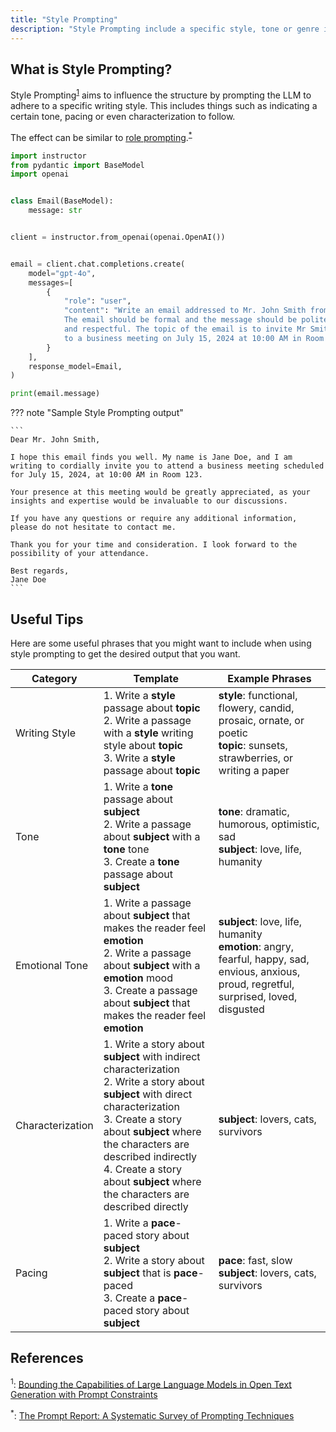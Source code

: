 ```yaml
---
title: "Style Prompting"
description: "Style Prompting include a specific style, tone or genre in the prompt"
---
```


## What is Style Prompting?

Style Prompting<sup><a href="https://arxiv.org/abs/2302.09185">1</a></sup> aims to influence the structure by prompting the LLM to adhere to a specific writing style. This includes things such as indicating a certain tone, pacing or even characterization to follow.

The effect can be similar to [role prompting](https://python.useinstructor.com/prompting/zero_shot/role_prompting/).<sup><a href="https://arxiv.org/abs/2406.06608">\*</a></sup>

```python
import instructor
from pydantic import BaseModel
import openai


class Email(BaseModel):
    message: str


client = instructor.from_openai(openai.OpenAI())


email = client.chat.completions.create(
    model="gpt-4o",
    messages=[
        {
            "role": "user",
            "content": "Write an email addressed to Mr. John Smith from Jane Doe. \
            The email should be formal and the message should be polite\
            and respectful. The topic of the email is to invite Mr Smith\
            to a business meeting on July 15, 2024 at 10:00 AM in Room 123.",  # (!) !
        }
    ],
    response_model=Email,
)

print(email.message)
```

??? note "Sample Style Prompting output"

    ```
    Dear Mr. John Smith,

    I hope this email finds you well. My name is Jane Doe, and I am writing to cordially invite you to attend a business meeting scheduled for July 15, 2024, at 10:00 AM in Room 123.

    Your presence at this meeting would be greatly appreciated, as your insights and expertise would be invaluable to our discussions.

    If you have any questions or require any additional information, please do not hesitate to contact me.

    Thank you for your time and consideration. I look forward to the possibility of your attendance.

    Best regards,
    Jane Doe
    ```

## Useful Tips

Here are some useful phrases that you might want to include when using style prompting to get the desired output that you want.

| Category         | Template                                                                                                                                                                                                                                                                                                     | Example Phrases                                                                                                                               |
| ---------------- | ------------------------------------------------------------------------------------------------------------------------------------------------------------------------------------------------------------------------------------------------------------------------------------------------------------ | --------------------------------------------------------------------------------------------------------------------------------------------- |
| Writing Style    | 1. Write a **style** passage about **topic**<br>2. Write a passage with a **style** writing style about **topic**<br>3. Write a **style** passage about **topic**                                                                                                                                            | **style**: functional, flowery, candid, prosaic, ornate, or poetic<br>**topic**: sunsets, strawberries, or writing a paper                    |
| Tone             | 1. Write a **tone** passage about **subject**<br>2. Write a passage about **subject** with a **tone** tone<br>3. Create a **tone** passage about **subject**                                                                                                                                                 | **tone**: dramatic, humorous, optimistic, sad<br>**subject**: love, life, humanity                                                            |
| Emotional Tone   | 1. Write a passage about **subject** that makes the reader feel **emotion**<br>2. Write a passage about **subject** with a **emotion** mood<br>3. Create a passage about **subject** that makes the reader feel **emotion**                                                                                  | **subject**: love, life, humanity<br>**emotion**: angry, fearful, happy, sad, envious, anxious, proud, regretful, surprised, loved, disgusted |
| Characterization | 1. Write a story about **subject** with indirect characterization<br>2. Write a story about **subject** with direct characterization<br>3. Create a story about **subject** where the characters are described indirectly<br>4. Create a story about **subject** where the characters are described directly | **subject**: lovers, cats, survivors                                                                                                          |
| Pacing           | 1. Write a **pace**-paced story about **subject**<br>2. Write a story about **subject** that is **pace**-paced<br>3. Create a **pace**-paced story about **subject**                                                                                                                                         | **pace**: fast, slow<br>**subject**: lovers, cats, survivors                                                                                  |

## References

<sup id="ref-1">1</sup>: [Bounding the Capabilities of Large Language Models in Open Text Generation with Prompt Constraints](https://arxiv.org/abs/2302.09185)

<sup id="ref-asterisk">\*</sup>: [The Prompt Report: A Systematic Survey of Prompting Techniques](https://arxiv.org/abs/2406.06608)
